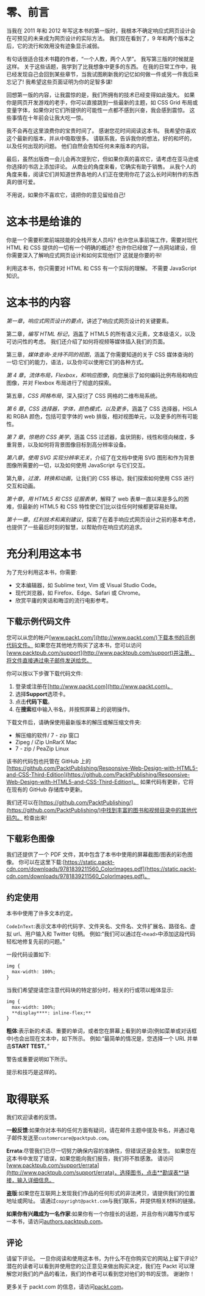 # 零、前言

当我在 2011 年和 2012 年写这本书的第一版时，我根本不确定响应式网页设计会在可预见的未来成为网页设计的实际方法。 我们现在看到了，9 年和两个版本之后，它的流行和效用没有迹象显示减弱。

有句话很适合技术书籍的作者，“一个人教，两个人学”。 我写第三版的时候就是这样。 关于这些话题，我学到了比我想象中更多的东西。 在我的日常工作中，我已经发现自己会回到某些章节，当我试图刷新我的记忆如何做一件或另一件我后来忘记了! 我希望这些页面证明为你的足智多谋!

回想第一版的内容，让我震惊的是，我们所拥有的技术已经变得如此强大。 如果你是网页开发游戏的老手，你可以直接跳到一些最新的主题，如 CSS Grid 布局或变量字体，如果你对它们所提供的可能性一点都不感到兴奋，我会感到震惊。 这些事情在十年前会让我大吃一惊。

我不会再在这里浪费你的宝贵时间了。 感谢您花时间阅读这本书。 我希望你喜欢这个最新的版本，并从中吸取很多。 请联系我，告诉我你的想法，好的和坏的，以及任何出现的问题。 他们自然会告知任何未来版本的内容。

最后，虽然出版商一会儿会再次提到它，但如果你真的喜欢它，请考虑在亚马逊或你选择的书店上添加评论。 从商业的角度来看，它确实有助于销售。 从我个人的角度来看，阅读它们并知道世界各地的人们正在使用你花了这么长时间制作的东西真的很可爱。

不用说，如果你不喜欢它，请把你的意见留给自己!

# 这本书是给谁的

你是一个需要积累前端技能的全栈开发人员吗? 也许您从事前端工作，需要对现代 HTML 和 CSS 提供的一切有一个明确的概述? 也许你已经做了一点网站建设，但你需要深入了解响应式网页设计和如何实现他们? 这就是你要的书!

利用这本书，你只需要对 HTML 和 CSS 有一个实际的理解。 不需要 JavaScript 知识。

# 这本书的内容

*第一章*，*响应式网页设计的要点*，讲述了响应式网页设计的关键要素。

第二章，*编写 HTML 标记*，涵盖了 HTML5 的所有语义元素，文本级语义，以及可访问性的考虑。 我们还介绍了如何将视频等媒体插入我们的页面。

第三章，*媒体查询-支持不同的视图*，涵盖了你需要知道的关于 CSS 媒体查询的一切:它们的能力，语法，以及你可以使用它们的各种方式。

*第 4 章*，*流体布局，Flexbox，和响应图像*，向您展示了如何编码比例布局和响应图像，并对 Flexbox 布局进行了彻底的探索。

第五章，*CSS 网格布局*，深入探讨了 CSS 网格的二维布局系统。

*第 6 章*，*CSS 选择器，字体，颜色模式，以及更多*，涵盖了 CSS 选择器，HSLA 和 RGBA 颜色，包括可变字体的 web 排版，相对视图单元，以及更多的所有可能性。

*第 7 章*，*惊艳的 CSS 美学*，涵盖 CSS 过滤器，盒状阴影，线性和径向梯度，多重背景，以及如何将背景图像目标到高分辨率设备。

*第八章*，*使用 SVG 实现分辨率无关*，介绍了在文档中使用 SVG 图形和作为背景图像所需要的一切，以及如何使用 JavaScript 与它们交互。

第九章，*过渡，转换和动画*，让我们的 CSS 移动，我们探索如何使用 CSS 进行交互和动画。

*第十章*，*用 HTML5 和 CSS 征服表单*，解释了 web 表单一直以来是多么的困难，但最新的 HTML5 和 CSS 特性使它们比以往任何时候都更容易处理。

*第十一章*，*红利技术和离别建议*，探索了在着手响应式网页设计之前的基本考虑，也提供了一些最后时刻的智慧，以帮助你在响应式的追求。

# 充分利用这本书

为了充分利用这本书，你需要:

*   文本编辑器，如 Sublime text, Vim 或 Visual Studio Code。
*   现代浏览器，如 Firefox、Edge、Safari 或 Chrome。
*   欣赏平庸的笑话和晦涩的流行电影参考。

## 下载示例代码文件

您可以从您的帐户[www.packt.com/](http://www.packt.com/)下载本书的示例代码文件。 如果您在其他地方购买了这本书，您可以访问[www.packtpub.com/support](http://www.packtpub.com/support)并注册，将文件直接通过电子邮件发送给您。

你可以按以下步骤下载代码文件:

1.  登录或注册在[http://www.packt.com](http://www.packt.com)。
2.  选择**Support**选项卡。
3.  点击**代码下载**。
4.  在**搜索**框中输入书名，并按照屏幕上的说明操作。

下载文件后，请确保使用最新版本的解压或解压缩文件夹:

*   解压缩的软件/ 7 - zip 窗口
*   Zipeg / iZip UnRarX Mac
*   7 - zip / PeaZip Linux

该书的代码包也托管在 GitHub 上的[https://github.com/PacktPublishing/Responsive-Web-Design-with-HTML5-and-CSS-Third-Edition](https://github.com/PacktPublishing/Responsive-Web-Design-with-HTML5-and-CSS-Third-Edition)。 如果代码有更新，它将在现有的 GitHub 存储库中更新。

我们还可以在[https://github.com/PacktPublishing/](https://github.com/PacktPublishing/)中找到丰富的图书和视频目录中的其他代码包。 检查出来!

## 下载彩色图像

我们还提供了一个 PDF 文件，其中包含了本书中使用的屏幕截图/图表的彩色图像。 你可以在这里下载:[https://static.packt-cdn.com/downloads/9781839211560_ColorImages.pdf](https://static.packt-cdn.com/downloads/9781839211560_ColorImages.pdf)。

## 约定使用

本书中使用了许多文本约定。

`CodeInText`:表示文本中的代码字、文件夹名、文件名、文件扩展名、路径名、虚拟 url、用户输入和 Twitter 句柄。 例如:“我们可以通过在`<head>`中添加这段代码轻松地修复先前的问题。”

一段代码设置如下:

```html
img {
  max-width: 100%;
} 
```

当我们希望提请您注意代码块的特定部分时，相关的行或项以粗体显示:

```html
img {
  max-width: 100%;
  **display****: inline-flex;**
} 
```

**粗体**:表示新的术语、重要的单词，或者您在屏幕上看到的单词(例如菜单或对话框中)也会出现在文本中，如下所示。 例如:“最简单的情况是，您选择一个 URL 并单击**START TEST**。”

警告或重要说明如下所示。

提示和技巧是这样的。

# 取得联系

我们欢迎读者的反馈。

**一般反馈**:如果你对本书的任何方面有疑问，请在邮件主题中提及书名，并通过电子邮件发送至`customercare@packtpub.com`。

**Errata**:尽管我们已尽一切努力确保内容的准确性，但错误还是会发生。 如果您在这本书中发现了错误，如果您能向我们报告，我们将不胜感激。 请访问[www.packtpub.com/support/errata](http://www.packtpub.com/support/errata)，选择图书，点击**勘误表**链接，输入详细信息。

**盗版**:如果您在互联网上发现我们作品的任何形式的非法拷贝，请提供我们的位置地址或网址。 请通过`copyright@packt.com`与我们联系，并提供相关材料的链接。

**如果你有兴趣成为一名作家**:如果你有一个你擅长的话题，并且你有兴趣写作或写一本书，请访问[authors.packtpub.com](http://authors.packtpub.com)。

## 评论

请留下评论。 一旦你阅读和使用这本书，为什么不在你购买它的网站上留下评论? 潜在的读者可以看到并使用您的公正意见来做出购买决定，我们在 Packt 可以理解您对我们的产品的看法，我们的作者可以看到您对他们的书的反馈。 谢谢你！

更多关于 packt.com 的信息，请访问[packt.com](http://packt.com)。